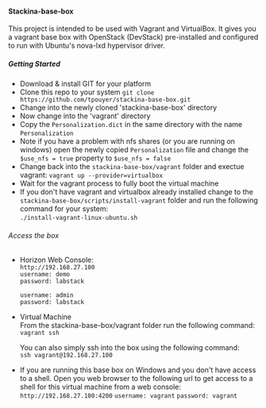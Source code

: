 ####  Stackina-base-box

This project is intended to be used with Vagrant and VirtualBox.  It gives you a vagrant base box with OpenStack (DevStack) pre-installed and configured to run with Ubuntu's nova-lxd hypervisor driver.  

##### Getting Started
  -  Download & install GIT for your platform  
  -  Clone this repo to your system
    ````git clone https://github.com/tpouyer/stackina-base-box.git````  
  -  Change into the newly cloned 'stackina-base-box' directory
  -  Now change into the 'vagrant' directory
  -  Copy the `Personalization.dict` in the same directory with the name `Personalization`
  -  Note if you have a problem with nfs shares (or you are running on windows) open the newly
     copied `Personalization` file and change the `$use_nfs = true` property to `$use_nfs = false` 
  -  Change back into the `stackina-base-box/vagrant` folder and exectue vagrant:
     `vagrant up --provider=virtualbox`  
  -  Wait for the vagrant process to fully boot the virtual machine
  -  If you don't have vagrant and virtualbox already installed change to the `stackina-base-box/scripts/install-vagrant` folder and run the following command for your system:  
     `./install-vagrant-linux-ubuntu.sh`  

###### Access the box

  -  Horizon Web Console:  
     `http://192.168.27.100`  
     `username: demo`  
     `password: labstack`  

     `username: admin`  
     `password: labstack`  

  -  Virtual Machine  
     From the stackina-base-box/vagrant folder run the following command:  
     `vagrant ssh`

     You can also simply ssh into the box using the following command:  
     `ssh vagrant@192.168.27.100`

  -  If you are running this base box on Windows and you don't have access to a shell.  Open you web browser to the following url to get access to a shell for this virtual machine from a web console:  
    `http://192.168.27.100:4200`
    `username: vagrant`
    `password: vagrant`
    